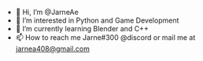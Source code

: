 - 👋 Hi, I’m @JarneAe
- 👀 I’m interested in Python and Game Development
- 🌱 I’m currently learning Blender and C++
- 📫 How to reach me Jarne#300 @discord or mail me at jarnea408@gmail.com

